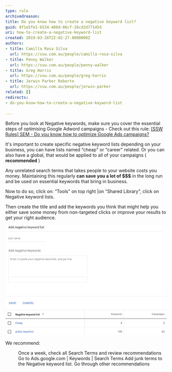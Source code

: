 ```yaml
---
type: rule
archivedreason: 
title: Do you know how to create a negative keyword list?
guid: 8f1e5fe1-b534-488d-86cf-26cd2d77145d
uri: how-to-create-a-negative-keyword-list
created: 2019-03-26T22:02:27.0000000Z
authors:
- title: Camilla Rosa Silva
  url: https://ssw.com.au/people/camilla-rosa-silva
- title: Penny Walker
  url: https://ssw.com.au/people/penny-walker
- title: Greg Harris
  url: https://ssw.com.au/people/greg-harris
- title: Jerwin Parker Roberto
  url: https://ssw.com.au/people/jerwin-parker
related: []
redirects:
- do-you-know-how-to-create-a-negative-keyword-list

---
```


Before you look at Negative keywords, make sure you cover the essential steps of optimising Google Adword campaigns - Check out this rule:
[\[SSW Rules\] SEM - Do you know how to optimize Google Ads campaigns?](/_layouts/15/FIXUPREDIRECT.ASPX?WebId=3dfc0e07-e23a-4cbb-aac2-e778b71166a2&TermSetId=07da3ddf-0924-4cd2-a6d4-a4809ae20160&TermId=5410d39d-233a-43f3-8c8a-99d8364d7ae2)

It's important to create specific negative keyword lists depending on your business, you can have lists named “cheap" or “career" related. Or you can also have a global, that would be applied to all of your campaigns ( **recommended** )

Any unrelated search terms that takes people to your website costs you money. Maintaining this regularly  **can save you a lot of $$$** in the long run and be used on essential keywords that bring in business.

Now to do so, click on: “Tools" on top right |on “Shared Library", click on Negative keyword lists.

<!--endintro-->

Then create the title and add the keywords you think that might help you either save some money from non-targeted clicks or improve your results to get your right audience.

![Figure: organize your negative keywords lists](google-ads-organize-negative-keywords.jpg)  

We recommend: 

<dd>Once a week, check all Search Terms and review recommendations 
</dd><dd>Go to Ads.google.com | Keywords | Search Terms
Add junk terms to the Negative keyword list.
Go through other recommendations 
</dd>

